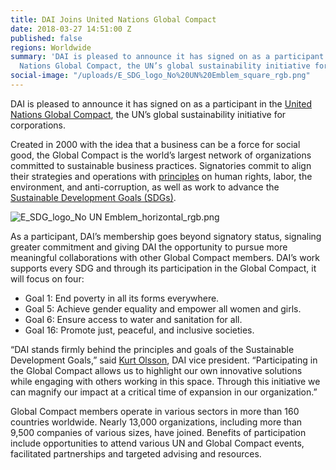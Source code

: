 ```yaml
---
title: DAI Joins United Nations Global Compact
date: 2018-03-27 14:51:00 Z
published: false
regions: Worldwide
summary: 'DAI is pleased to announce it has signed on as a participant in the United
  Nations Global Compact, the UN’s global sustainability initiative for corporations. '
social-image: "/uploads/E_SDG_logo_No%20UN%20Emblem_square_rgb.png"
---
```


DAI is pleased to announce it has signed on as a participant in the [United Nations Global Compact](https://www.unglobalcompact.org/), the UN’s global sustainability initiative for corporations. 

Created in 2000 with the idea that a business can be a force for social good, the Global Compact is the world’s largest network of organizations committed to sustainable business practices. Signatories commit to align their strategies and operations with [principles](https://www.unglobalcompact.org/what-is-gc/mission/principles) on human rights, labor, the environment, and anti-corruption, as well as work to advance the [Sustainable Development Goals (SDGs)](http://www.un.org/sustainabledevelopment/sustainable-development-goals/). 

![E_SDG_logo_No UN Emblem_horizontal_rgb.png](/uploads/E_SDG_logo_No%20UN%20Emblem_horizontal_rgb.png)

As a participant, DAI’s membership goes beyond signatory status, signaling greater commitment and giving DAI the opportunity to pursue more meaningful collaborations with other Global Compact members. DAI’s work supports every SDG and through its participation in the Global Compact, it will focus on four:

* Goal 1: End poverty in all its forms everywhere.
* Goal 5: Achieve gender equality and empower all women and girls.
* Goal 6: Ensure access to water and sanitation for all.
* Goal 16: Promote just, peaceful, and inclusive societies.

“DAI stands firmly behind the principles and goals of the Sustainable Development Goals,” said [Kurt Olsson](https://www.dai.com/who-we-are/our-team/kurt-olson), DAI vice president. “Participating in the Global Compact allows us to highlight our own innovative solutions while engaging with others working in this space. Through this initiative we can magnify our impact at a critical time of expansion in our organization.” 

Global Compact members operate in various sectors in more than 160 countries worldwide. Nearly 13,000 organizations, including more than 9,500 companies of various sizes, have joined. Benefits of participation include opportunities to attend various UN and Global Compact events, facilitated partnerships and targeted advising and resources. 